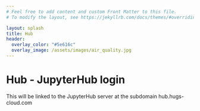 ```yaml
---
# Feel free to add content and custom Front Matter to this file.
# To modify the layout, see https://jekyllrb.com/docs/themes/#overriding-theme-defaults

layout: splash
title: Hub
header:
  overlay_color: "#5e616c"
  overlay_image: /assets/images/air_quality.jpg
---
```

# Hub - JupyterHub login

This will be linked to the JupyterHub server at the subdomain hub.hugs-cloud.com
